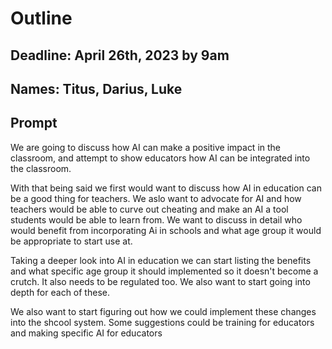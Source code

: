 # Outline

## Deadline: April 26th, 2023 by 9am

## Names: Titus, Darius, Luke

## Prompt

We are going to discuss how AI can make a positive impact in the classroom, and attempt to show educators how AI can be integrated into the classroom. 

With that being said we first would want to discuss how AI in education can be a good thing for teachers. We aslo want to advocate for AI and how teachers would be able to curve out cheating and make an AI a tool students would be able to learn from. We want to discuss in detail who would benefit from incorporating Ai in schools and what age group it would be appropriate to start use at.

Taking a deeper look into AI in education we can start listing the benefits and what specific age group it should implemented so it doesn't become a crutch. It also needs to be regulated too. We also want to start going into depth for each of these.

We also want to start figuring out how we could implement these changes into the shcool system. Some suggestions could be training for educators and making specific AI for educators



